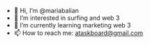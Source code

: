 - 👋 Hi, I’m @mariabalian
- 👀 I’m interested in surfing and web 3
- 🌱 I’m currently learning marketing web 3
- 📫 How to reach me: ataskboard@gmail.com

<!---
mariabalian/mariabalian is a ✨ special ✨ repository because its `README.md` (this file) appears on your GitHub profile.
You can click the Preview link to take a look at your changes.
--->
